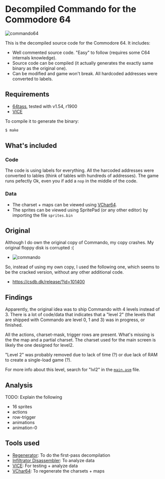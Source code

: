 # Decompiled Commando for the Commodore 64

![commando64](https://lh3.googleusercontent.com/d8wonEvj2mcU2kp2gstEmZNFVUgZ8mGVxNiBTiHPXLiEC2tcs-aavTmsyoUnwm8oFBaqr7gQrHSuhvFl21gXBMDV7MUQmV7Fh7lefMMZVdd1FsDqGL5WxZ4pGp3PvKMk-ptyT123Glo=-no)

This is the decompiled source code for the Commodore 64. It includes:

* Well commented source code. "Easy" to follow (requires some C64 internals
  knowledge).
* Source code can be compiled (it actually generates the exactly
  same binary as the original one).
* Can be modified and game won't break. All hardcoded addresses were converted
  to labels.

## Requirements

* [64tass][64tass], tested with v1.54, r1900
* [VICE][vice]

[64tass]: http://tass64.sourceforge.net/
[vice]: http://vice-emu.sourceforge.net/

To compile it to generate the binary:

```sh
$ make
```

## What's included

### Code

The code is using labels for everything. All the harcoded addresses were
converted to lables (think of tables with hundreds of addresses).
The game runs pefectly Ok, even you if add a `nop` in
the middle of the code.

### Data

* The charset + maps can be viewed using [VChar64][vchar64].
* The sprites can be viewed using SpritePad (or any other editor) by importing
  the file `sprites.bin`

[vchar64]: https://gitlab.com/ricardoquesada/vchar64

## Original

Although I do own the original copy of Commando, my copy crashes.
My original floppy disk is corrupted :(

* ![commando][commando_img]

So, instead of using my own copy, I used the following one, which seems to be
the cracked version, without any other additional code.

* https://csdb.dk/release/?id=101400

[commando_img]: https://lh3.googleusercontent.com/HROp0I73I5q99QCjNyzmAojqRDRfSnvfCyVK_dpfAynzTyems4IcKItHzQk6umfYrzKm3FnJvhTmhlg2kjb1--zfkOQbqsKtpQugIcHdiXtFR2vF6vwZN9Wq_u63nquz9jIXJGz5xwI=-no

## Findings

Apparently, the original idea was to ship Commando with 4 levels instead of 3.
There is a lot of code/data that indicates that a "level 2" (the levels that are
shipped with Commando are level 0, 1 and 3) was in progress, or finished.

All the actions, charset-mask, trigger rows are present. What's missing is the
the map and a partial charset. The charset used for the main screen is likely
the one designed for level2.

"Level 2" was probably removed due to lack of time (?) or due lack of RAM to
create a single-load game (?).

For more info about this level, search for "lvl2" in the [`main.asm`][main.asm] file.

[main.asm]: src/main.asm

## Analysis

TODO: Explain the following

* 16 sprites
* actions
* row-trigger
* animations
* animation-0

## Tools used

* [Regenerator][regenerator]: To do the first-pass decompilation
* [Infiltrator Disassembler][infiltrator]: To analyze data
* [VICE][vice]: For testing + analyze data
* [VChar64][vchar64]: To regenerate the charsets + maps

[regenerator]: https://csdb.dk/release/?id=149429
[infiltrator]: https://csdb.dk/release/?id=100129